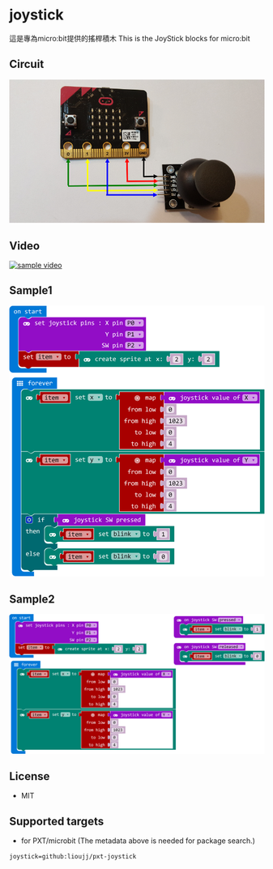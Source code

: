 # joystick

這是專為micro:bit提供的搖桿積木
This is the JoyStick blocks for micro:bit

## Circuit
![image](circuit.png)
## Video
[![sample video](https://img.youtube.com/vi/Ia3eWbcF4pE/0.jpg)](https://www.youtube.com/watch?v=Ia3eWbcF4pE)

## Sample1
![image](sample1.png)
## Sample2
![image](sample2.png)

## License

* MIT

## Supported targets

* for PXT/microbit
(The metadata above is needed for package search.)

```package
joystick=github:lioujj/pxt-joystick
```
